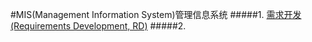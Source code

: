 #MIS(Management Information System)管理信息系统
#####1.	[需求开发(Requirements Development, RD)](E:\github\MIS\mkdown\MIS_需求.md)
#####2.	[]()